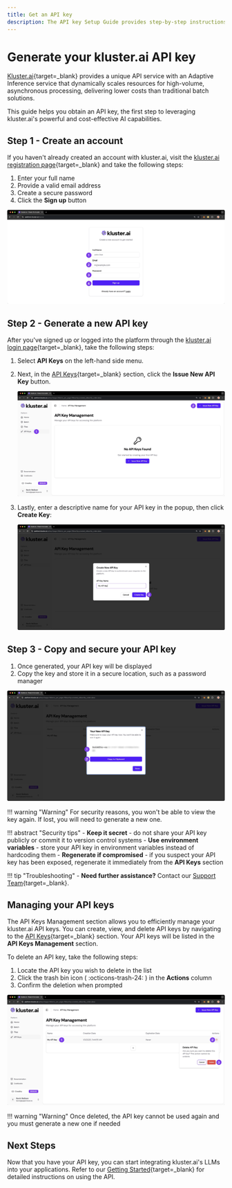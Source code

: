 ```yaml
---
title: Get an API key
description: The API key Setup Guide provides step-by-step instructions for generating and managing your personal API key, enabling secure access to our services and ensuring seamless integration with your applications.
---
```


# Generate your kluster.ai API key

[Kluster.ai](https://www.kluster.ai/){target=\_blank}  provides a unique API service with an Adaptive Inference service that dynamically scales resources for high-volume, asynchronous processing, delivering lower costs than traditional batch solutions.

This guide helps you obtain an API key, the first step to leveraging kluster.ai's powerful and cost-effective AI capabilities.


## Step 1 - Create an account

If you haven't already created an account with kluster.ai, visit the [kluster.ai registration page](https://platform.kluster.ai/signup){target=\_blank} and take the following steps: 

1. Enter your full name
2. Provide a valid email address
3. Create a secure password
4. Click the **Sign up** button

![Signup Page](/images/get-started/key-gen/image-1.webp)

## Step 2 - Generate a new API key

After you've signed up or logged into the platform through the [kluster.ai login page](https://platform.kluster.ai/login){target=\_blank}, take the following steps:

1. Select **API Keys** on the left-hand side menu.

2. Next, in the [API Keys](https://platform.kluster.ai/apikeys){target=\_blank} section, click the **Issue New API Key** button.

    ![Issue New API Key](/images/get-started/key-gen/image-2.webp)

3. Lastly, enter a descriptive name for your API key in the popup, then click **Create Key**:

    ![Generate API Key](/images/get-started/key-gen/image-3.webp)

## Step 3 - Copy and secure your API key

1. Once generated, your API key will be displayed
2. Copy the key and store it in a secure location, such as a password manager

![Copy API key](/images/get-started/key-gen/image-4.webp)

!!! warning "Warning"
    For security reasons, you won't be able to view the key again. If lost, you will need to generate a new one.

!!! abstract "Security tips"
    - **Keep it secret** - do not share your API key publicly or commit it to version control systems
    - **Use environment variables** - store your API key in environment variables instead of hardcoding them
    - **Regenerate if compromised** - if you suspect your API key has been exposed, regenerate it immediately from the **API Keys** section

!!! tip "Troubleshooting"
    - **Need further assistance?** Contact our [Support Team](https://calendly.com/klusterai-jacob/support-call){target=\_blank}.

## Managing your API keys

The API Keys Management section allows you to efficiently manage your kluster.ai API keys. You can create, view, and delete API keys by navigating to the [API Keys](https://platform.kluster.ai/apikeys){target=\_blank} section. Your API keys will be listed in the **API Keys Management** section.

To delete an API key, take the following steps:

1. Locate the API key you wish to delete in the list
2. Click the trash bin icon ( :octicons-trash-24: ) in the **Actions** column
3. Confirm the deletion when prompted

![Delete API key](/images/get-started/key-gen/image-5.webp)

!!! warning "Warning"
    Once deleted, the API key cannot be used again and you must generate a new one if needed

## Next Steps

Now that you have your API key, you can start integrating kluster.ai's LLMs into your applications. Refer to our [Getting Started](/tutorials/klusterai-api/getting-started/){target=\_blank} for detailed instructions on using the API.